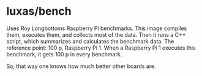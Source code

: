 # luxas/bench

Uses Roy Longbottoms Raspberry Pi benchmarks.
This image compiles them, executes them, and collects most of the data.
Then it runs a C++ script, which summarizes and calculates the benchmark data.
The reference point: 100 p, Raspberry Pi 1.
When a Raspberry Pi 1 executes this benchmark, it gets 100 p in every benchmark.

So, that way one knows how much better other boards are.